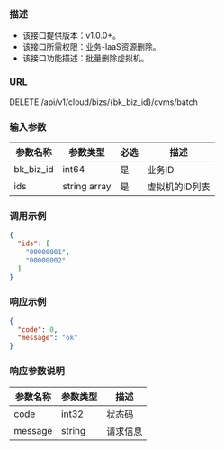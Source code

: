 ### 描述

- 该接口提供版本：v1.0.0+。
- 该接口所需权限：业务-IaaS资源删除。
- 该接口功能描述：批量删除虚拟机。

### URL

DELETE /api/v1/cloud/bizs/{bk_biz_id}/cvms/batch

### 输入参数

| 参数名称       | 参数类型         | 必选 | 描述       |
|------------|--------------|----|----------|
| bk_biz_id  | int64        | 是  | 业务ID     |
| ids        | string array | 是  | 虚拟机的ID列表 |

### 调用示例

```json
{
  "ids": [
    "00000001",
    "00000002"
  ]
}
```

### 响应示例

```json
{
  "code": 0,
  "message": "ok"
}
```

### 响应参数说明

| 参数名称    | 参数类型   | 描述   |
|---------|--------|------|
| code    | int32  | 状态码  |
| message | string | 请求信息 |
